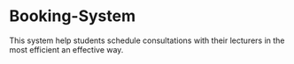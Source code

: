 # Booking-System
 This system help students schedule consultations with their lecturers in the most efficient an effective way.
